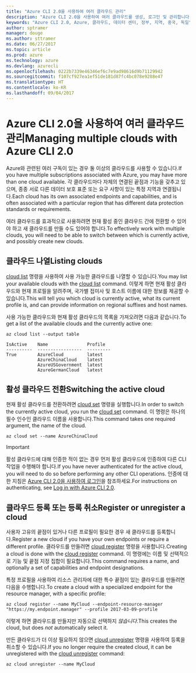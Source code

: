 ```yaml
---
title: "Azure CLI 2.0을 사용하여 여러 클라우드 관리"
description: "Azure CLI 2.0을 사용하여 여러 클라우드를 생성, 로그인 및 관리합니다."
keywords: "Azure CLI 2.0, Azure, 클라우드, 데이터 센터, 정부, 지역, 중국, 독일"
author: sptramer
manager: douge
ms.author: sttramer
ms.date: 06/27/2017
ms.topic: article
ms.prod: azure
ms.technology: azure
ms.devlang: azurecli
ms.openlocfilehash: 0222b7339e46346ef6c7e9ad98616d9b71129942
ms.sourcegitcommit: f107cf927ea1ef51de181d87fc4bc078e9288e47
ms.translationtype: HT
ms.contentlocale: ko-KR
ms.lasthandoff: 09/04/2017
---
```

# <a name="managing-multiple-clouds-with-azure-cli-20"></a><span data-ttu-id="a211c-104">Azure CLI 2.0을 사용하여 여러 클라우드 관리</span><span class="sxs-lookup"><span data-stu-id="a211c-104">Managing multiple clouds with Azure CLI 2.0</span></span>

<span data-ttu-id="a211c-105">Azure와 관련된 여러 구독이 있는 경우 둘 이상의 클라우드를 사용할 수 있습니다.</span><span class="sxs-lookup"><span data-stu-id="a211c-105">If you have multiple subscriptions associated with Azure, you may have more than one cloud available.</span></span> <span data-ttu-id="a211c-106">각 클라우드마다 자체의 연결된 끝점과 기능을 갖추고 있으며, 종종 서로 다른 데이터 보호 표준 또는 요구 사항이 있는 특정 지역과 연결됩니다.</span><span class="sxs-lookup"><span data-stu-id="a211c-106">Each cloud has its own associated endpoints and capabilities, and is often associated with a particular region that has different data protection standards or requirements.</span></span>

<span data-ttu-id="a211c-107">여러 클라우드를 효과적으로 사용하려면 현재 활성 중인 클라우드 간에 전환할 수 있어야 하고 새 클라우드를 만들 수도 있어야 합니다.</span><span class="sxs-lookup"><span data-stu-id="a211c-107">To effectively work with multiple clouds, you will need to be able to switch between which is currently active, and possibly create new clouds.</span></span>

## <a name="listing-clouds"></a><span data-ttu-id="a211c-108">클라우드 나열</span><span class="sxs-lookup"><span data-stu-id="a211c-108">Listing clouds</span></span>

<span data-ttu-id="a211c-109">[cloud list](/cli/azure/cloud#list) 명령을 사용하여 사용 가능한 클라우드를 나열할 수 있습니다.</span><span class="sxs-lookup"><span data-stu-id="a211c-109">You may list your available clouds with the [cloud list](/cli/azure/cloud#list) command.</span></span> <span data-ttu-id="a211c-110">이렇게 하면 현재 활성 클라우드와 현재 프로필을 알려주며, 국가별 접미사 및 호스트 이름에 대한 정보를 제공할 수 있습니다.</span><span class="sxs-lookup"><span data-stu-id="a211c-110">This will tell you which cloud is currently active, what its current profile is, and can provide information on regional suffixes and host names.</span></span>

<span data-ttu-id="a211c-111">사용 가능한 클라우드와 현재 활성 클라우드의 목록을 가져오려면 다음과 같습니다.</span><span class="sxs-lookup"><span data-stu-id="a211c-111">To get a list of the available clouds and the currently active one:</span></span>

```azurecli
az cloud list --output table
```

```output
IsActive    Name               Profile
----------  -----------------  ---------
True        AzureCloud         latest
            AzureChinaCloud    latest
            AzureUSGovernment  latest
            AzureGermanCloud   latest
```

## <a name="switching-the-active-cloud"></a><span data-ttu-id="a211c-112">활성 클라우드 전환</span><span class="sxs-lookup"><span data-stu-id="a211c-112">Switching the active cloud</span></span>

<span data-ttu-id="a211c-113">현재 활성 클라우드를 전환하려면 [cloud set](/cli/azure/cloud#set) 명령을 실행합니다.</span><span class="sxs-lookup"><span data-stu-id="a211c-113">In order to switch the currently active cloud, you run the [cloud set](/cli/azure/cloud#set) command.</span></span> <span data-ttu-id="a211c-114">이 명령은 하나의 필수 인수인 클라우드 이름을 사용합니다.</span><span class="sxs-lookup"><span data-stu-id="a211c-114">This command takes one required argument, the name of the cloud.</span></span>

```azurecli
az cloud set --name AzureChinaCloud
```

> [!IMPORTANT]
> <span data-ttu-id="a211c-115">활성 클라우드에 대해 인증한 적이 없는 경우 먼저 활성 클라우드에 인증하여 다른 CLI 작업을 수행해야 합니다.</span><span class="sxs-lookup"><span data-stu-id="a211c-115">If you have never authenticated for the active cloud, you will need to do so before performing any other CLI operations.</span></span> <span data-ttu-id="a211c-116">인증에 대한 지침은 [Azure CLI 2.0을 사용하여 로그인](/cli/azure/authenticate-azure-cli)을 참조하세요.</span><span class="sxs-lookup"><span data-stu-id="a211c-116">For instructions on authenticating, see [Log in with Azure CLI 2.0](/cli/azure/authenticate-azure-cli).</span></span>

## <a name="register-or-unregister-a-cloud"></a><span data-ttu-id="a211c-117">클라우드 등록 또는 등록 취소</span><span class="sxs-lookup"><span data-stu-id="a211c-117">Register or unregister a cloud</span></span>

<span data-ttu-id="a211c-118">사용자 고유의 끝점이 있거나 다른 프로필이 필요한 경우 새 클라우드를 등록합니다.</span><span class="sxs-lookup"><span data-stu-id="a211c-118">Register a new cloud if you have your own endpoints or require a different profile.</span></span> <span data-ttu-id="a211c-119">클라우드를 만들려면 [cloud register](/cli/azure/cloud#register) 명령을 사용합니다.</span><span class="sxs-lookup"><span data-stu-id="a211c-119">Creating a cloud is done with the [cloud register](/cli/azure/cloud#register) command.</span></span> <span data-ttu-id="a211c-120">이 명령에는 이름 및 선택적으로 기능 및 끝점 지정 집합이 필요합니다.</span><span class="sxs-lookup"><span data-stu-id="a211c-120">This command requires a name, and optionally a set of capabilities and endpoint designations.</span></span>

<span data-ttu-id="a211c-121">특정 프로필을 사용하여 리소스 관리자에 대한 특수 끝점이 있는 클라우드를 만들려면 다음을 수행합니다.</span><span class="sxs-lookup"><span data-stu-id="a211c-121">To create a cloud with a specialized endpoint for the resource manager, with a specific profile:</span></span>

```azurecli
az cloud register --name MyCloud --endpoint-resource-manager "https://my.endpoint.manager" --profile 2017-03-09-profile
```

<span data-ttu-id="a211c-122">이렇게 하면 클라우드를 만들지만 자동으로 선택하지 _않습니다_.</span><span class="sxs-lookup"><span data-stu-id="a211c-122">This creates the cloud, but does _not_ automatically select it.</span></span>

<span data-ttu-id="a211c-123">만든 클라우드가 더 이상 필요하지 않으면 [cloud unregister](/cli/azure/cloud#unregister) 명령을 사용하여 등록을 취소할 수 있습니다.</span><span class="sxs-lookup"><span data-stu-id="a211c-123">If you no longer require the created cloud, it can be unregistered with the [cloud unregister](/cli/azure/cloud#unregister) command:</span></span>

```azurecli
az cloud unregister --name MyCloud
```

